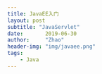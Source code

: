 ```yaml
---
title: JavaEE入门
layout: post
subtitle: "JavaServlet"
date:       2019-06-30
author:     "Zhao"
header-img: "img/javaee.png"
tags: 
    - Java
---
```

